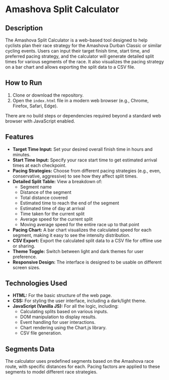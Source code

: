 # Amashova Split Calculator

## Description

The Amashova Split Calculator is a web-based tool designed to help cyclists plan their race strategy for the Amashova Durban Classic or similar cycling events. Users can input their target finish time, start time, and preferred pacing strategy, and the calculator will generate detailed split times for various segments of the race. It also visualizes the pacing strategy on a bar chart and allows exporting the split data to a CSV file.

## How to Run

1.  Clone or download the repository.
2.  Open the `index.html` file in a modern web browser (e.g., Chrome, Firefox, Safari, Edge).

There are no build steps or dependencies required beyond a standard web browser with JavaScript enabled.

## Features

*   **Target Time Input:** Set your desired overall finish time in hours and minutes.
*   **Start Time Input:** Specify your race start time to get estimated arrival times at each checkpoint.
*   **Pacing Strategies:** Choose from different pacing strategies (e.g., even, conservative, aggressive) to see how they affect split times.
*   **Detailed Split Table:** View a breakdown of:
    *   Segment name
    *   Distance of the segment
    *   Total distance covered
    *   Estimated time to reach the end of the segment
    *   Estimated time of day at arrival
    *   Time taken for the current split
    *   Average speed for the current split
    *   Moving average speed for the entire race up to that point
*   **Pacing Chart:** A bar chart visualizes the calculated speed for each segment, making it easy to see the intensity distribution.
*   **CSV Export:** Export the calculated split data to a CSV file for offline use or sharing.
*   **Theme Toggle:** Switch between light and dark themes for user preference.
*   **Responsive Design:** The interface is designed to be usable on different screen sizes.

## Technologies Used

*   **HTML:** For the basic structure of the web page.
*   **CSS:** For styling the user interface, including a dark/light theme.
*   **JavaScript (Vanilla JS):** For all the logic, including:
    *   Calculating splits based on various inputs.
    *   DOM manipulation to display results.
    *   Event handling for user interactions.
    *   Chart rendering using the Chart.js library.
    *   CSV file generation.

## Segments Data

The calculator uses predefined segments based on the Amashova race route, with specific distances for each. Pacing factors are applied to these segments to model different race strategies.
